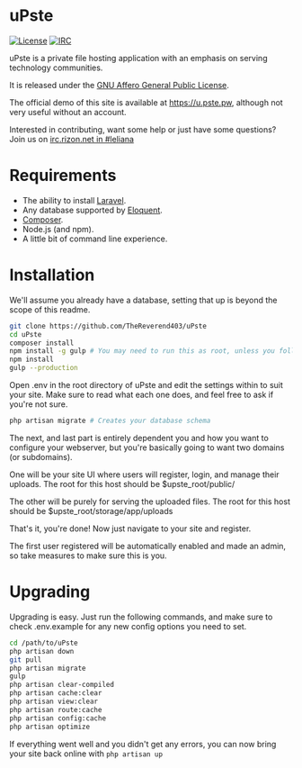uPste
==========

[![License](https://img.shields.io/badge/license-AGPLv3-blue.svg?style=flat-square)](https://www.gnu.org/licenses/agpl-3.0.en.html)
[![IRC](https://img.shields.io/badge/chat-IRC-green.svg?style=flat-square)](https://qchat.rizon.net/?channels=leliana)

uPste is a private file hosting application with an emphasis on serving technology communities.

It is released under the [GNU Affero General Public License](https://www.gnu.org/licenses/agpl-3.0.html).

The official demo of this site is available at https://u.pste.pw, although not very useful without an account.

Interested in contributing, want some help or just have some questions? Join us on [irc.rizon.net in #leliana](https://qchat.rizon.net/?channels=leliana)

# Requirements

* The ability to install [Laravel](http://laravel.com/docs/5.1/installation).
* Any database supported by [Eloquent](http://laravel.com/docs/5.1/database#configuration).
* [Composer](http://getcomposer.org/).
* Node.js (and npm).
* A little bit of command line experience.

# Installation

We'll assume you already have a database, setting that up is beyond the scope of this readme.

````bash
git clone https://github.com/TheReverend403/uPste
cd uPste
composer install
npm install -g gulp # You may need to run this as root, unless you follow the instructions at https://github.com/sindresorhus/guides/blob/master/npm-global-without-sudo.md
npm install
gulp --production
````

Open .env in the root directory of uPste and edit the settings within to suit your site. Make sure to read what each one does, and feel free to ask if you're not sure.

````bash
php artisan migrate # Creates your database schema
````

The next, and last part is entirely dependent you and how you want to configure your webserver, 
but you're basically going to want two domains (or subdomains). 

One will be your site UI where users will register, login, and manage their uploads. The root for this host should be $upste_root/public/

The other will be purely for serving the uploaded files. The root for this host should be $upste_root/storage/app/uploads

That's it, you're done! Now just navigate to your site and register. 

The first user registered will be automatically enabled and made an admin, so take measures to make sure this is you.

# Upgrading

Upgrading is easy. Just run the following commands, and make sure to check .env.example for any new config options you need to set.

````bash
cd /path/to/uPste
php artisan down
git pull
php artisan migrate
gulp
php artisan clear-compiled
php artisan cache:clear
php artisan view:clear
php artisan route:cache
php artisan config:cache
php artisan optimize
````

If everything went well and you didn't get any errors, you can now bring your site back online with `php artisan up`